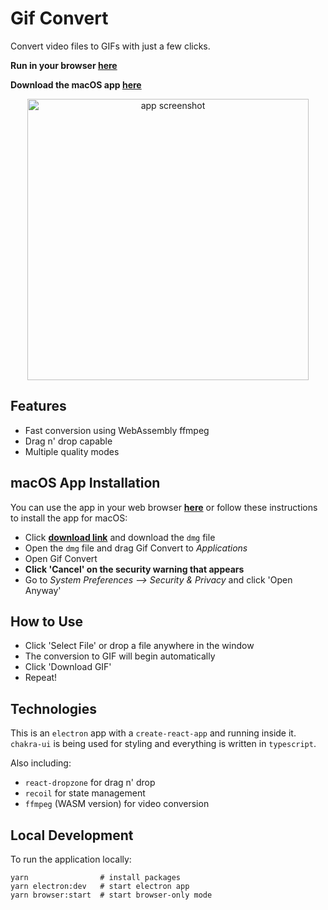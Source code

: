 # Gif Convert

Convert video files to GIFs with just a few clicks.

**Run in your browser [here](https://gifconvert.com)**

**Download the macOS app [here](https://github.com/trybick/gifconvert/releases)**

<!-- ADD IMAGE -->
<p align="center">
  <img src="https://user-images.githubusercontent.com/39889198/103387935-7d430b00-4ad4-11eb-844a-47d2262c476b.gif" alt="app screenshot" width="450px">
</p>

## Features

- Fast conversion using WebAssembly ffmpeg
- Drag n' drop capable
- Multiple quality modes

## macOS App Installation

You can use the app in your web browser **[here](https://gifconvert.com)** or follow these instructions to install the app for macOS:

- Click **[download link](https://github.com/trybick/gifconvert/releases)** and download the `dmg` file
- Open the `dmg` file and drag Gif Convert to _Applications_
- Open Gif Convert
- **Click 'Cancel' on the security warning that appears**
- Go to _System Preferences --> Security & Privacy_ and click 'Open Anyway'

## How to Use

- Click 'Select File' or drop a file anywhere in the window
- The conversion to GIF will begin automatically
- Click 'Download GIF'
- Repeat!

## Technologies

This is an `electron` app with a `create-react-app` and running inside it. `chakra-ui` is being used for styling and everything is written in `typescript`.

Also including:

- `react-dropzone` for drag n' drop
- `recoil` for state management
- `ffmpeg` (WASM version) for video conversion

## Local Development

To run the application locally:

```terminal
yarn                # install packages
yarn electron:dev   # start electron app
yarn browser:start  # start browser-only mode
```
